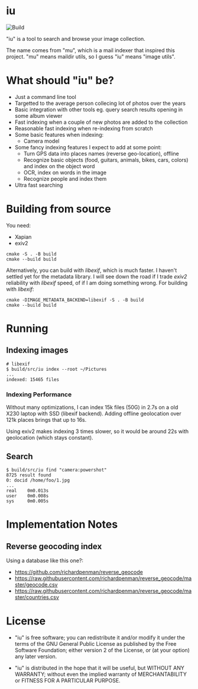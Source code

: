 
# iu

![Build](https://github.com/dmacvicar/iu/workflows/Build/badge.svg)

"iu" is a tool to search and browse your image collection.

The name comes from "mu", which is a mail indexer that inspired this project.
"mu" means maildir utils, so I guess "iu" means "image utils".

# What should "iu" be?

* Just a command line tool
* Targetted to the average person collecing lot of photos over the years
* Basic integration with other tools
  eg. query search results opening in some album viewer
* Fast indexing when a couple of new photos are added to the collection
* Reasonable fast indexing when re-indexing from scratch
* Some basic features when indexing:
  - Camera model
* Some fancy indexing features I expect to add at some point:
  - Turn GPS data into places names (reverse geo-location), offline
  - Recognize basic objects (food, guitars, animals, bikes, cars, colors) and index on the object word
  - OCR, index on words in the image
  - Recognize people and index them
* Ultra fast searching

# Building from source

You need:

* Xapian
* exiv2

```
cmake -S . -B build
cmake --build build
```

Alternatively, you can build with _libexif_, which is much faster. I haven't settled yet for the metadata library. I will see down the road if I trade _exiv2_ reliability with _libexif_ speed, of if I am doing something wrong. For building with _libexif_:

```
cmake -DIMAGE_METADATA_BACKEND=libexif -S . -B build
cmake --build build
```

# Running

## Indexing images

```
# libexif
$ build/src/iu index --root ~/Pictures
...
indexed: 15465 files
```

### Indexing Performance

Without many optimizations, I can index 15k files (50G) in 2.7s on a old X230 laptop with SSD (libexif backend).
Adding offline geolocation over 121k places brings that up to 16s.

Using exiv2 makes indexing 3 times slower, so it would be around 22s with geolocation (which stays constant).

## Search

```
$ build/src/iu find "camera:powershot"
8725 result found
0: docid /home/foo/1.jpg
...
real    0m0.013s
user    0m0.008s
sys     0m0.005s
```

# Implementation Notes

## Reverse geocoding index

Using a database like this one?:

* https://github.com/richardpenman/reverse_geocode
* https://raw.githubusercontent.com/richardpenman/reverse_geocode/master/geocode.csv
* https://raw.githubusercontent.com/richardpenman/reverse_geocode/master/countries.csv

# License

* "iu" is free software; you can redistribute it and/or modify it under the terms of the GNU General Public License as published by the Free Software Foundation; either version 2 of the License, or (at your option) any later version.

* "iu" is distributed in the hope that it will be useful, but WITHOUT ANY WARRANTY; without even the implied warranty of MERCHANTABILITY or FITNESS FOR A PARTICULAR PURPOSE.
